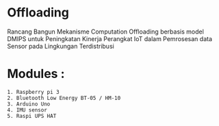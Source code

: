 # Offloading
Rancang Bangun Mekanisme Computation Offloading berbasis model DMIPS untuk Peningkatan Kinerja Perangkat IoT dalam Pemrosesan data Sensor pada Lingkungan Terdistribusi

# Modules : 
    1. Raspberry pi 3
    2. Bluetooth Low Energy BT-05 / HM-10
    3. Arduino Uno
    4. IMU sensor
    5. Raspi UPS HAT 

